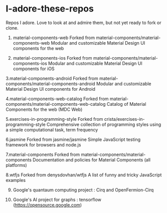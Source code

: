# I-adore-these-repos
Repos I adore. Love to look at and admire them, but not yet ready to fork or clone.
1. material-components-web
Forked from material-components/material-components-web
Modular and customizable Material Design UI components for the web

2. material-components-ios
Forked from material-components/material-components-ios
Modular and customizable Material Design UI components for iOS

3.material-components-android
Forked from material-components/material-components-android
Modular and customizable Material Design UI components for Android

4.material-components-web-catalog
Forked from material-components/material-components-web-catalog
Catalog of Material Components for the web (MDC Web)

5.exercises-in-programming-style
Forked from crista/exercises-in-programming-style
Comprehensive collection of programming styles using a simple computational task, term frequency

6.jasmine
Forked from jasmine/jasmine
Simple JavaScript testing framework for browsers and node.js

7.material-components
Forked from material-components/material-components
Documentation and policies for Material Components (all platforms)

8.wtfjs
Forked from denysdovhan/wtfjs
A list of funny and tricky JavaScript examples

9. Google's quantaum computing project : Cirq and OpenFermion-Cirq

10. Google's AI project for graphs : tensorflow (https://opensource.google.com)

